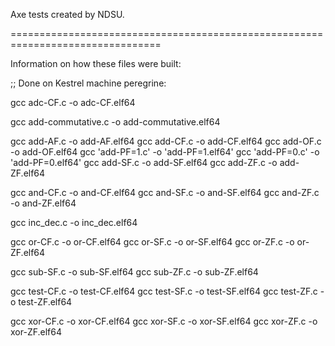 Axe tests created by NDSU.

================================================================================

Information on how these files were built:

;; Done on Kestrel machine peregrine:

gcc adc-CF.c -o adc-CF.elf64

gcc add-commutative.c -o add-commutative.elf64

gcc add-AF.c -o add-AF.elf64
gcc add-CF.c -o add-CF.elf64
gcc add-OF.c -o add-OF.elf64
gcc 'add-PF=1.c' -o 'add-PF=1.elf64'
gcc 'add-PF=0.c' -o 'add-PF=0.elf64'
gcc add-SF.c -o add-SF.elf64
gcc add-ZF.c -o add-ZF.elf64

gcc and-CF.c -o and-CF.elf64
gcc and-SF.c -o and-SF.elf64
gcc and-ZF.c -o and-ZF.elf64

gcc inc_dec.c -o inc_dec.elf64

gcc or-CF.c -o or-CF.elf64
gcc or-SF.c -o or-SF.elf64
gcc or-ZF.c -o or-ZF.elf64

gcc sub-SF.c -o sub-SF.elf64
gcc sub-ZF.c -o sub-ZF.elf64

gcc test-CF.c -o test-CF.elf64
gcc test-SF.c -o test-SF.elf64
gcc test-ZF.c -o test-ZF.elf64

gcc xor-CF.c -o xor-CF.elf64
gcc xor-SF.c -o xor-SF.elf64
gcc xor-ZF.c -o xor-ZF.elf64
